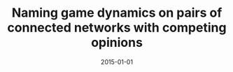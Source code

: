 ---
# Documentation: https://wowchemy.com/docs/managing-content/

title: Naming game dynamics on pairs of connected networks with competing opinions
subtitle: ''
summary: ''
authors:
- Albert T. Mansilla
- Mingming Chen
- Bolesław Szymański
- Josep L. de la. Rosa Esteva
tags: []
categories: []
date: '2015-01-01'
lastmod: 2022-10-07T05:02:58Z
featured: false
draft: false

# Featured image
# To use, add an image named `featured.jpg/png` to your page's folder.
# Focal points: Smart, Center, TopLeft, Top, TopRight, Left, Right, BottomLeft, Bottom, BottomRight.
image:
  caption: ''
  focal_point: ''
  preview_only: false

# Projects (optional).
#   Associate this post with one or more of your projects.
#   Simply enter your project's folder or file name without extension.
#   E.g. `projects = ["internal-project"]` references `content/project/deep-learning/index.md`.
#   Otherwise, set `projects = []`.
projects: []
publishDate: '2022-10-07T05:02:57.733727Z'
publication_types:
- '1'
abstract: ''
publication: '*Social Informatics : SocInfo 2014 International Workshops Barcelona,
  Spain, November 10, 2014 : revised selected papers*'
doi: 10.1007/978-3-319-15168-7_46
---